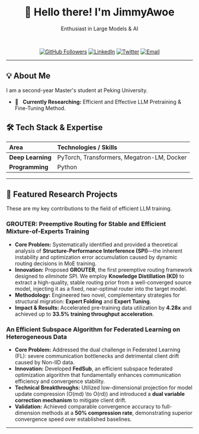 

<!--
## Hi there 👋
**JimmyAwoe/JimmyAwoe** is a ✨ _special_ ✨ repository because its `README.md` (this file) appears on your GitHub profile.

Here are some ideas to get you started:

- 🔭 I’m currently working on ...
- 🌱 I’m currently learning ...
- 👯 I’m looking to collaborate on ...
- 🤔 I’m looking for help with ...
- 💬 Ask me about ...
- 📫 How to reach me: ...
- 😄 Pronouns: ...
- ⚡ Fun fact: ...
<img src="https://{{Your-Image-Link-Here-Optional-e.g.-GitHub-Avatar}}" width="150" alt="Profile Picture"/>

## 🔥 GitHub Stats

<p align="center">
  <img src="https://github-readme-stats.vercel.app/api?username={{Your-GitHub-Username}}&show_icons=true&theme=vue-dark&hide_border=true&count_private=true" alt="Your GitHub Stats" />
  <img src="https://github-readme-stats.vercel.app/api/top-langs/?username={{Your-GitHub-Username}}&layout=compact&theme=vue-dark&hide_border=true" alt="Your Top Languages" />
</p>

---
-->
<div align="center">
  
  <h1>👋 Hello there! I'm JimmyAwoe </h1>
  <p>
 Enthusiast in Large Models & AI
  </p>  
  
  [![GitHub Followers](https://img.shields.io/github/followers/{{Your-GitHub-Username}}?style=social)](https://github.com/{{Your-GitHub-Username}}?tab=followers)
  [![LinkedIn](https://img.shields.io/badge/-LinkedIn-blue?style=flat-square&logo=linkedin&logoColor=white)](https://www.linkedin.com/in/{{Your-LinkedIn-ID}}/)
  [![Twitter](https://img.shields.io/badge/-Twitter-1DA1F2?style=flat-square&logo=twitter&logoColor=white)](https://twitter.com/{{Your-Twitter-ID-Optional}}/)
  [![Email](https://img.shields.io/badge/-Email-D14836?style=flat-square&logo=gmail&logoColor=white)](mailto:{{Your-Email-Address}})

  ---
</div>

## 💡 About Me

I am a second-year Master's student at Peking University.

* 🔭 &nbsp; **Currently Researching:** Efficient and Effective LLM Pretraining & Fine-Tuning Method.


## 🛠️ Tech Stack & Expertise

| Area | Technologies / Skills |
| :--- | :--- |
| **Deep Learning** | PyTorch, Transformers, Megatron-LM, Docker |
| **Programming** | Python |

---

## 🔬 Featured Research Projects

These are my key contributions to the field of efficient LLM training.

### GROUTER: Preemptive Routing for Stable and Efficient Mixture-of-Experts Training
* **Core Problem:** Systematically identified and provided a theoretical analysis of **Structure-Performance Interference (SPI)**—the inherent instability and optimization error accumulation caused by dynamic routing decisions in MoE training.
* **Innovation:** Proposed **GROUTER**, the first preemptive routing framework designed to *eliminate* SPI. We employ **Knowledge Distillation (KD)** to extract a high-quality, stable routing prior from a well-converged source model, injecting it as a fixed, near-optimal router into the target model.
* **Methodology:** Engineered two novel, complementary strategies for structural migration: **Expert Folding** and **Expert Tuning**.
* **Impact & Results:** Accelerated pre-training data utilization by **4.28x** and achieved up to **33.5% training throughput acceleration**.

### An Efficient Subspace Algorithm for Federated Learning on Heterogeneous Data
* **Core Problem:** Addressed the dual challenge in Federated Learning (FL): severe communication bottlenecks and detrimental client drift caused by Non-IID data.
* **Innovation:** Developed **FedSub**, an efficient subspace federated optimization algorithm that fundamentally enhances communication efficiency and convergence stability.
* **Technical Breakthroughs:** Utilized low-dimensional projection for model update compression (O(md) \to O(rd)) and introduced a **dual variable correction mechanism** to mitigate client drift.
* **Validation:** Achieved comparable convergence accuracy to full-dimension methods at a **50% compression rate**, demonstrating superior convergence speed over established baselines.

---

